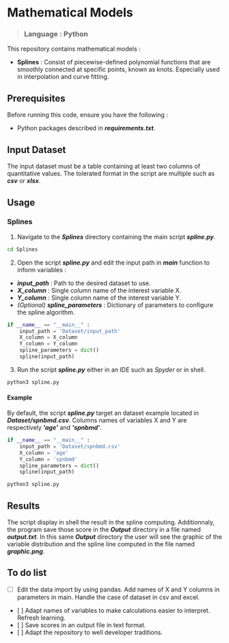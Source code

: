 # Mathematical Models #
> ### Language : Python ###

This repository contains mathematical models :
- **Splines** : Consist of piecewise-defined polynomial functions that are smoothly connected at specific points, known as knots. Especially used in interpolation and curve fitting.

## Prerequisites ##

Before running this code, ensure you have the following :

- Python packages described in ***requirements.txt***.

## Input Dataset ##

The input dataset must be a table containing at least two columns of quantitative values.
The tolerated format in the script are multiple such as ***csv*** or ***xlsx***.

## Usage ##

### Splines ###

1. Navigate to the ***Splines*** directory containing the main script ***spline.py***.
```bash
cd Splines
```

2. Open the script ***spline.py*** and edit the input path in ***main*** function to inform variables :
- ***input_path*** : Path to the desired dataset to use.
- ***X_column*** : Single column name of the interest variable X.
- ***Y_column*** : Single column name of the interest variable Y.
- *(Optional)* ***spline_parameters*** : Dictionary of parameters to configure the spline algorithm.
```python
if __name__ == "__main__" :
    input_path = 'Dataset/input_path'
    X_column = X_column
    Y_column = Y_column
    spline_parameters = dict()
    spline(input_path)
```

3. Run the script ***spline.py*** either in an IDE such as *Spyder* or in shell.
```bash
python3 spline.py
```
#### Example ####

By default, the script ***spline.py*** target an dataset example located in ***Dataset/spnbmd.csv***. Columns names of variables X and Y are respectively ***'age'*** and ***'spnbmd'***.
```python
if __name__ == "__main__" :
    input_path = 'Dataset/spnbmd.csv'
    X_column = 'age'
    Y_column = 'spnbmd'
    spline_parameters = dict()
    spline(input_path)
```
```bash
python3 spline.py
```

## Results ##

The script display in shell the result in the spline computing. Additionnaly, the program save those score in the ***Output*** directory in a file named ***output.txt***. In this same ***Output*** directory the user will see the graphic of the variable distribution and the spline line computed in the file named ***graphic.png***.

## To do list ##

- [ ] Edit the data import by using pandas. Add names of X and Y columns in parameters in main. Handle the case of dataset in csv and excel.
- [ ] Adapt names of variables to make calculations easier to interpret. Refresh learning.
- [ ] Save scores in an output file in text format.
- [ ] Adapt the repository to well developer traditions.
